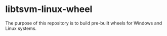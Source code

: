 # libtsvm-linux-wheel
The purpose of this repository is to build pre-built wheels for Windows and Linux systems.
